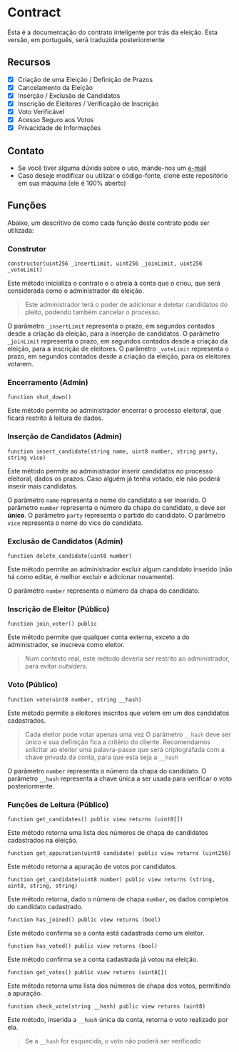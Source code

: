 # Contract

Esta é a documentação do contrato inteligente por trás da eleição. Esta versão, em português, será traduzida posteriormente

## Recursos

- [X] Criação de uma Eleição / Definição de Prazos
- [X] Cancelamento da Eleição
- [X] Inserção / Exclusão de Candidatos
- [X] Inscrição de Eleitores / Verificação de Inscrição
- [X] Voto Verificável
- [X] Acesso Seguro aos Votos
- [X] Privacidade de Informações

## Contato

- Se você tiver alguma dúvida sobre o uso, mande-nos um [e-mail](mailto:isaiahlima18@gmail.com)
- Caso deseje modificar ou utilizar o código-fonte, clone este repositório em sua máquina (ele é 100% aberto)

## Funções

Abaixo, um descritivo de como cada função deste contrato pode ser utilizada:

### Construtor

```
constructor(uint256 _insertLimit, uint256 _joinLimit, uint256 _voteLimit)
```

Este método inicializa o contrato e o atrela à conta que o criou, que será considerada como o administrador da eleição.

> Este administrador terá o poder de adicionar e deletar candidatos do pleito, podendo também cancelar o processo.

O parâmetro `_insertLimit` representa o prazo, em segundos contados desde a criação da eleição, para a inserção de candidatos.
O parâmetro `_joinLimit` representa o prazo, em segundos contados desde a criação da eleição, para a inscrição de eleitores.
O parâmetro `_voteLimit` representa o prazo, em segundos contados desde a criação da eleição, para os eleitores votarem.

### Encerramento (Admin)

```
function shut_down()
```

Este método permite ao administrador encerrar o processo eleitoral, que ficará restrito à leitura de dados.

### Inserção de Candidatos (Admin)

```
function insert_candidate(string name, uint8 number, string party, string vice)
```

Este método permite ao administrador inserir candidatos no processo eleitoral, dados os prazos. Caso alguém já tenha votado, ele não poderá inserir mais candidatos.

O parâmetro `name` representa o nome do candidato a ser inserido.
O parâmetro `number` representa o número da chapa do candidato, e deve ser **único**.
O parâmetro `party` representa o partido do candidato.
O parâmetro `vice` representa o nome do vice do candidato.

### Exclusão de Candidatos (Admin)

```
function delete_candidate(uint8 number)
```

Este método permite ao administrador excluir algum candidato inserido (não há como editar, é melhor excluir e adicionar novamente).

O parâmetro `number` representa o número da chapa do candidato.

### Inscrição de Eleitor (Público)

```
function join_voter() public
```

Este método permite que qualquer conta externa, exceto a do administrador, se inscreva como eleitor. 

> Num contexto real, este método deveria ser restrito ao administrador, para evitar *outsiders*.

### Voto (Público)

```
function vote(uint8 number, string __hash)
```

Este método permite a eleitores inscritos que votem em um dos candidatos cadastrados.

> Cada eleitor pode votar apenas uma vez
> O parâmetro `__hash` deve ser único e sua definição fica a critério do cliente. Recomendamos solicitar ao eleitor uma palavra-passe que será criptografada com a chave privada da conta, para que esta seja a `__hash`

O parâmetro `number` representa o número da chapa do candidato.
O parâmetro `__hash` representa a chave única a ser usada para verificar o voto posteriormente.

### Funções de Leitura (Público)

```
function get_candidates() public view returns (uint8[])
```

Este método retorna uma lista dos números de chapa de candidatos cadastrados na eleição.

```
function get_appuration(uint8 candidate) public view returns (uint256)
```

Este método retorna a apuração de votos por candidatos.

```
function get_candidate(uint8 number) public view returns (string, uint8, string, string)
```

Este método retorna, dado o número de chapa `number`, os dados completos do candidato cadastrado.

```
function has_joined() public view returns (bool)
```

Este método confirma se a conta está cadastrada como um eleitor.

```
function has_voted() public view returns (bool)
```

Este método confirma se a conta cadastrada já votou na eleição.

```
function get_votes() public view returns (uint8[])
```

Este método retorna uma lista dos números de chapa dos votos, permitindo a apuração.

```
function check_vote(string __hash) public view returns (uint8)
```

Este método, inserida a `__hash` única da conta, retorna o voto realizado por ela.

> Se a `__hash` for esquecida, o voto não poderá ser verificado

